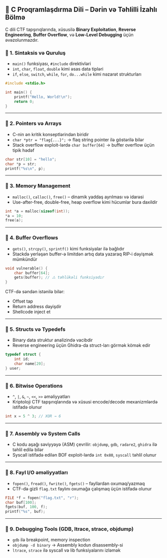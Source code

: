 ## 🧠 C Proqramlaşdırma Dili – Dərin və Təhlilli İzahlı Bölmə

C dili CTF tapşırıqlarında, xüsusilə **Binary Exploitation**, **Reverse Engineering**, **Buffer Overflow**, və **Low-Level Debugging** üçün əvəzolunmazdır.

### 📌 1. Sintaksis və Quruluş
- `main()` funksiyası, `#include` direktivləri
- `int`, `char`, `float`, `double` kimi əsas data tipləri
- `if`, `else`, `switch`, `while`, `for`, `do...while` kimi nəzarət strukturları

```c
#include <stdio.h>

int main() {
    printf("Hello, World!\n");
    return 0;
}
```

---

### 📌 2. Pointers və Arrays
- C-nin ən kritik konseptlərindən biridir
- `char *ptr = "flag{...}";` → flaq string pointer ilə göstərilə bilər
- Stack overflow exploit-lərdə `char buffer[64]` → buffer overflow üçün tipik hədəf

```c
char str[10] = "hello";
char *p = str;
printf("%s\n", p);
```

---

### 📌 3. Memory Management
- `malloc()`, `calloc()`, `free()` – dinamik yaddaş ayrılması və idarəsi
- Use-after-free, double-free, heap overflow kimi hücumlar bura daxildir

```c
int *a = malloc(sizeof(int));
*a = 10;
free(a);
```

---

### 📌 4. Buffer Overflows
- `gets()`, `strcpy()`, `sprintf()` kimi funksiyalar ilə bağlıdır
- Stackdə yerləşən buffer-ə limitdən artıq data yazaraq RIP-i dəyişmək mümkündür

```c
void vulnerable() {
    char buffer[64];
    gets(buffer); // ⚠️ təhlükəli funksiyadır
}
```

CTF-də səndən istənilə bilər:
- Offset tap
- Return address dəyişdir
- Shellcode inject et

---

### 📌 5. Structs və Typedefs
- Binary data struktur analizində vacibdir
- Reverse engineering üçün Ghidra-da struct-ları görmək kömək edir

```c
typedef struct {
    int id;
    char name[20];
} user;
```

---

### 📌 6. Bitwise Operations
- `^`, `|`, `&`, `~`, `<<`, `>>` əməliyyatları
- Kriptoloji CTF tapşırıqlarında və xüsusi encode/decode mexanizmlərdə istifadə olunur

```c
int x = 5 ^ 3; // XOR → 6
```

---

### 📌 7. Assembly və System Calls
- C kodu aşağı səviyyəyə (ASM) çevrilir: `objdump`, `gdb`, `radare2`, `ghidra` ilə təhlil edilə bilər
- Syscall istifadə edilən BOF exploit-lərdə `int 0x80`, `syscall` təhlil olunur

---

### 📌 8. Fayl I/O əməliyyatları
- `fopen()`, `fread()`, `fwrite()`, `fgets()` – fayllardan oxumaq/yazmaq
- CTF-də gizli `flag.txt` faylını oxumağa çalışmaq üçün istifadə olunur

```c
FILE *f = fopen("flag.txt", "r");
char buf[100];
fgets(buf, 100, f);
printf("%s", buf);
```

---

### 📌 9. Debugging Tools (GDB, ltrace, strace, objdump)
- `gdb` ilə breakpoint, memory inspection
- `objdump -d binary` → Assembly kodun disassembly-si
- `ltrace`, `strace` ilə syscall və lib funksiyalarını izləmək
